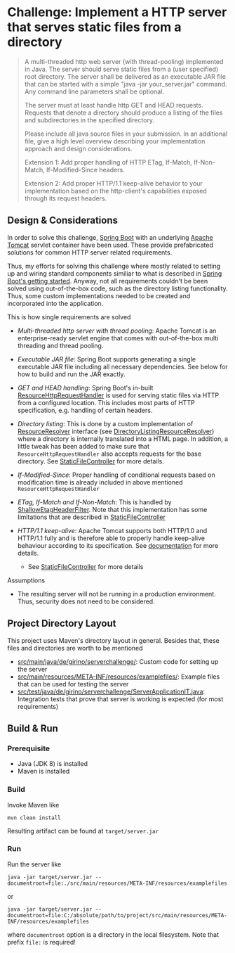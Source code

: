 # Challenge: Implement a HTTP server that serves static files from a directory


> A multi-threaded http web server (with thread-pooling) implemented in Java. The server should serve static files from a (user specified) root directory. The server shall be delivered as an executable JAR file that can be started with a simple "java -jar your_server.jar" command. Any command line parameters shall be optional.
> 
> The server must at least handle http GET and HEAD requests. Requests that denote a directory should produce a listing of the files and subdirectories in the specified directory.
>
> Please include all java source files in your submission. In an additional file, give a high level overview describing your implementation approach and design considerations.
> 
> Extension 1: Add proper handling of HTTP ETag, If-Match, If-Non-Match, If-Modified-Since headers.
> 
> Extension 2: Add proper HTTP/1.1 keep-alive behavior to your implementation based on the http-client's capabilities exposed through its request headers.


## Design & Considerations
In order to solve this challenge, [Spring Boot](https://projects.spring.io/spring-boot/) with an underlying 
[Apache Tomcat](http://tomcat.apache.org/) servlet container have been used. These provide prefabricated solutions for
common HTTP server related requirements.

Thus, my efforts for solving this challenge where mostly related to setting up and wiring standard components similiar to
what is described in [Spring Boot's getting started](https://spring.io/guides/gs/spring-boot/).
Anyway, not all requirements couldn't be been solved using out-of-the-box code, such as the directory listing functionality. 
Thus, some custom implementations needed to be created and incorporated into the application.

This is how single requirements are solved

* _Multi-threaded http server with thread pooling_: Apache Tomcat is an enterprise-ready servlet engine that comes with out-of-the-box multi threading and thread pooling.
* _Executable JAR file_: Spring Boot supports generating a single executable JAR file including all necessary dependencies. See below for how to build and run the JAR exactly.
* _GET and HEAD handling_: Spring Boot's in-built [ResourceHttpRequestHandler](http://docs.spring.io/spring/docs/current/javadoc-api/org/springframework/web/servlet/resource/ResourceHttpRequestHandler.html) 
    is used for serving static files via HTTP from a configured location. This includes most parts of HTTP specification, e.g. handling of certain headers. 
* _Directory listing_: This is done by a custom implementation of [ResourceResolver](http://docs.spring.io/spring/docs/current/javadoc-api/org/springframework/web/servlet/resource/ResourceResolver.html) 
    interface (see [DirectoryListingResourceResolver](./src/main/java/de/girino/serverchallenge/DirectoryListingResourceResolver.java))
    where a directory is internally translated into a HTML page. In addition, a little tweak has been added to make sure 
    that `ResourceHttpRequestHandler` also accepts requests for the base directory. See [StaticFileController](./src/main/java/de/girino/serverchallenge/StaticFileController.java)
    for more details.
* _If-Modified-Since_: Proper handling of conditional requests based on modification time is already included in above mentioned `ResourceHttpRequestHandler`
* _ETag, If-Match and If-Non-Match_: This is handled by [ShallowEtagHeaderFilter](http://docs.spring.io/spring/docs/current/javadoc-api/org/springframework/web/filter/ShallowEtagHeaderFilter.html). 
    Note that this implementation has some limitations that are described in [StaticFileController](./src/main/java/de/girino/serverchallenge/StaticFileController.java) 
* _HTTP/1.1 keep-alive_: Apache Tomcat supports both HTTP/1.0 and HTTP/1.1 fully and is therefore able to properly handle 
  keep-alive behaviour according to its specification. See [documentation](https://tomcat.apache.org/tomcat-8.0-doc/config/http.html#HTTP/1.1_and_HTTP/1.0_Support) for more details. 


   * See [StaticFileController](./src/main/java/de/girino/serverchallenge/StaticFileController.java) for more details


Assumptions
* The resulting server will not be running in a production environment. Thus, security  does not need to be considered.


## Project Directory Layout

This project uses Maven's directory layout in general. Besides that, these files and directories are worth to be mentioned

* [src/main/java/de/girino/serverchallenge/](src/main/java/de/girino/serverchallenge/): Custom code for setting up the server
* [src/main/resources/META-INF/resources/examplefiles/](src/main/resources/META-INF/resources/examplefiles/): Example files that can be used for testing the server
* [src/test/java/de/girino/serverchallenge/ServerApplicationIT.java](src/test/java/de/girino/serverchallenge/ServerApplicationIT.java): Integration tests that prove that server is working is expected (for most requirements)


## Build & Run


### Prerequisite
- Java (JDK 8) is installed
- Maven is installed


### Build

Invoke Maven like 

    mvn clean install
		
Resulting artifact can be found at `target/server.jar`		

### Run

Run the server like

    java -jar target/server.jar --documentroot=file:./src/main/resources/META-INF/resources/examplefiles
or

    java -jar target/server.jar --documentroot=file:C:/absolute/path/to/project/src/main/resources/META-INF/resources/examplefiles

where `documentroot` option is a directory in the local filesystem. Note that prefix `file:` is required!
